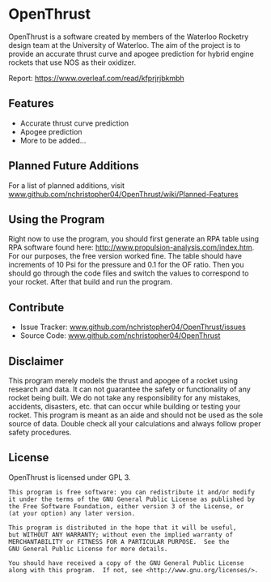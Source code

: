 OpenThrust
========

OpenThrust is a software created by members of the Waterloo Rocketry design team at the University of Waterloo. The aim of the project is to provide an accurate thrust curve and apogee prediction for hybrid engine rockets that use NOS as their oxidizer.

Report: https://www.overleaf.com/read/kfprjrjbkmbh

Features
--------

- Accurate thrust curve prediction
- Apogee prediction
- More to be added...

Planned Future Additions
------------------------

For a list of planned additions, visit www.github.com/nchristopher04/OpenThrust/wiki/Planned-Features

Using the Program
-----------------

Right now to use the program, you should first generate an RPA table using RPA software found here: http://www.propulsion-analysis.com/index.htm. For our purposes, the free version worked fine.
The table should have increments of 10 Psi for the pressure and 0.1 for the OF ratio.
Then you should go through the code files and switch the values to correspond to your rocket. After that build and run the program.

Contribute
----------

- Issue Tracker: www.github.com/nchristopher04/OpenThrust/issues
- Source Code: www.github.com/nchristopher04/OpenThrust

Disclaimer
----------
This program merely models the thrust and apogee of a rocket using research and data. It can not guarantee the safety or functionality of any rocket being built. We do not take any responsibility for any mistakes, accidents, disasters, etc. that can occur while building or testing your rocket. This program is meant as an aide and should not be used as the sole source of data. Double check all your calculations and always follow proper safety procedures. 

License
-------
OpenThrust is licensed under GPL 3. 

    This program is free software: you can redistribute it and/or modify
    it under the terms of the GNU General Public License as published by
    the Free Software Foundation, either version 3 of the License, or
    (at your option) any later version.

    This program is distributed in the hope that it will be useful,
    but WITHOUT ANY WARRANTY; without even the implied warranty of
    MERCHANTABILITY or FITNESS FOR A PARTICULAR PURPOSE.  See the
    GNU General Public License for more details.

    You should have received a copy of the GNU General Public License
    along with this program.  If not, see <http://www.gnu.org/licenses/>.
